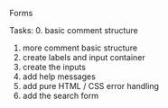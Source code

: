Forms

Tasks:
0. basic comment structure
1. more comment basic structure
2. create labels and input container
3. create the inputs
4. add help messages
5. add pure HTML / CSS error handling
6. add the search form